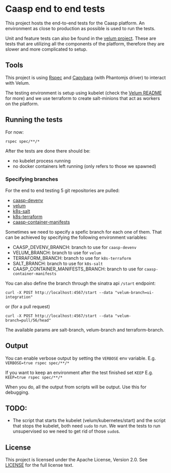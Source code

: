 # Caasp end to end tests

This project hosts the end-to-end tests for the Caasp platform. An environment
as close to production as possible is used to run the tests.

Unit and feature tests can also be found in the [velum project](https://github.com/kubic-project/velum).
These are tests that are utilizing all the components of the platform, therefore
they are slower and more complicated to setup.

## Tools

This project is using [Rspec](http://rspec.info/) and [Capybara](http://www.rubydoc.info/gems/capybara)
(with Phantomjs driver) to interact with Velum.

The testing environment is setup using kubelet (check the [Velum README](https://github.com/kubic-project/velum/blob/master/README.md) for more)
and we use terraform to create salt-minions that act as workers on the platform.

## Running the tests

For now:

```
rspec spec/**/*
```

After the tests are done there should be:

- no kubelet process running
- no docker containers left running (only refers to those we spawned)

### Specifying branches

For the end to end testing 5 git repositories are pulled:

- [caasp-devenv](https://github.com/kubic-project/caasp-devenv)
- [velum](https://github.com/kubic-project/velum)
- [k8s-salt](https://github.com/kubic-project/salt)
- [k8s-terraform](https://github.com/kubic-project/terraform)
- [caasp-container-manifests](https://github.com/kubic-project/caasp-container-manifests)

Sometimes we need to specify a spefic branch for each one of them. That can be
achieved by specifying the following environment variables:

- CAASP_DEVENV_BRANCH: branch to use for `caasp-devenv`
- VELUM_BRANCH: branch to use for `velum`
- TERRAFORM_BRANCH: branch to use for `k8s-terraform`
- SALT_BRANCH: branch to use for `k8s-salt`
- CAASP_CONTAINER_MANIFESTS_BRANCH: branch to use for `caasp-container-manifests`

You can also define the branch through the sinatra api `/start` endpoint:

```
curl -X POST http://localhost:4567/start --data "velum-branch=ui-integration"
```

or (for a pull request)

```
curl -X POST http://localhost:4567/start --data "velum-branch=pull/56/head"
```

The available params are salt-branch, velum-branch and terraform-branch.

## Output

You can enable verbose output by setting the `VERBOSE` env variable.
E.g.  `VERBOSE=true rspec spec/**/*`

If you want to keep an environment after the test finished set `KEEP`
E.g.  `KEEP=true rspec spec/**/*`

When you do, all the output from scripts will be output. Use this for debugging.

## TODO:

- The script that starts the kubelet (velum/kubernetes/start) and the script
  that stops the kubelet, both need `sudo` to run. We want the tests to run
  unsupervised so we need to get rid of those `sudo`s.

## License

This project is licensed under the Apache License, Version 2.0. See
[LICENSE](https://github.com/kubic-project/e2e-tests/blob/master/LICENSE) for the full
license text.
